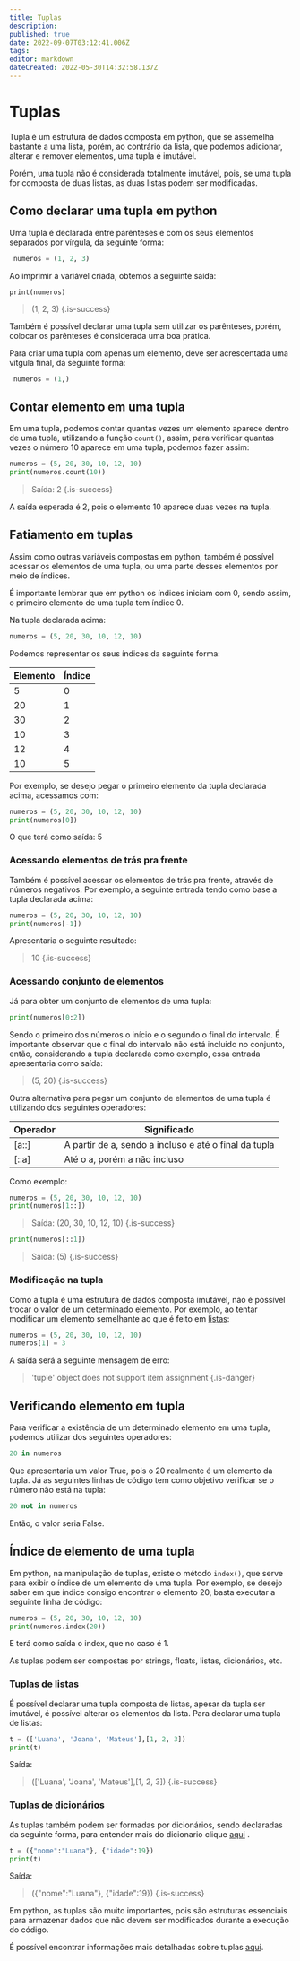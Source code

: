 ```yaml
---
title: Tuplas 
description: 
published: true
date: 2022-09-07T03:12:41.006Z
tags: 
editor: markdown
dateCreated: 2022-05-30T14:32:58.137Z
---
```


# Tuplas 
Tupla é um estrutura de dados composta em python, que se assemelha bastante a uma lista, porém, ao contrário da lista, que podemos adicionar, alterar e remover elementos, uma tupla é imutável.

Porém, uma tupla não é considerada totalmente imutável, pois, se uma tupla for composta de duas listas, as duas listas podem ser modificadas.

## Como declarar uma tupla em python
Uma tupla é declarada entre parênteses e com os seus elementos separados por vírgula, da seguinte forma:

```python
 numeros = (1, 2, 3)
```

Ao imprimir a variável criada, obtemos a seguinte saída:
```
print(numeros)
```
> (1, 2, 3)
{.is-success}

Também é possível declarar uma tupla sem utilizar os parênteses, porém, colocar os parênteses é considerada uma boa prática.

Para criar uma tupla com apenas um elemento, deve ser acrescentada uma vítgula final, da seguinte forma:

```python
 numeros = (1,)
```
## Contar elemento em uma tupla
Em uma tupla, podemos contar quantas vezes um elemento aparece dentro de uma tupla, utilizando a função `count()`, assim, para verificar quantas vezes o número 10 aparece em uma tupla, podemos fazer assim:

```python
numeros = (5, 20, 30, 10, 12, 10)
print(numeros.count(10))
```

> Saída:
2
{.is-success}

A saída esperada é 2, pois o elemento 10 aparece duas vezes na tupla.
## Fatiamento em tuplas
Assim como outras variáveis compostas em python, também é possível acessar os elementos de uma tupla, ou uma parte desses elementos por meio de índices. 

É importante lembrar que em python os índices iniciam com 0, sendo assim, o primeiro elemento de uma tupla tem índice 0. 

Na tupla declarada acima:
```python
numeros = (5, 20, 30, 10, 12, 10)
```
Podemos representar os seus índices da seguinte forma:

Elemento| Índice |
--------| ------ |
5 | 0 |
20| 1 | 
30|2 |
10| 3 |
12| 4 | 
10 |5

Por exemplo, se desejo pegar o primeiro elemento da tupla declarada acima, acessamos com:
```python
numeros = (5, 20, 30, 10, 12, 10)
print(numeros[0])
```
O que terá como saída:
5
### Acessando elementos de trás pra frente
Também é possível acessar os elementos de trás pra frente, através de números negativos. Por exemplo, a seguinte entrada tendo como base a tupla declarada acima:
```python
numeros = (5, 20, 30, 10, 12, 10)
print(numeros[-1])
```
Apresentaria o seguinte resultado: 
> 10
{.is-success}

### Acessando conjunto de elementos
Já para obter um conjunto de elementos de uma tupla:
```python
print(numeros[0:2])
```
Sendo o primeiro dos números o início e o segundo o final do intervalo. É importante observar que o final do intervalo não está incluido no conjunto, então, considerando a tupla declarada como exemplo, essa entrada apresentaria como saída:
>  (5, 20)
{.is-success}

Outra alternativa para pegar um conjunto de elementos de uma tupla é utilizando dos seguintes operadores:

| Operador | Significado | 
| -------- | ----------- | 
| [a::]    | A partir de a, sendo a incluso e até o final da tupla
| [::a]    | Até o a, porém a não incluso

Como exemplo:
```python
numeros = (5, 20, 30, 10, 12, 10)
print(numeros[1::])
```
> Saída:
(20, 30, 10, 12, 10)
{.is-success}

```python
print(numeros[::1])
```
> Saída:
(5)
{.is-success}
### Modificação na tupla
Como a tupla é uma estrutura de dados composta imutável, não é possível trocar o valor de um determinado elemento. Por exemplo, ao tentar modificar um elemento semelhante ao que é feito em [listas](/python/listas):

```python
numeros = (5, 20, 30, 10, 12, 10)
numeros[1] = 3
```

A saída será a seguinte mensagem de erro:

> 'tuple' object does not support item assignment
{.is-danger}




## Verificando elemento em tupla

Para verificar a existência de um determinado elemento em uma tupla, podemos utilizar dos seguintes operadores:
```python
20 in numeros
```
Que apresentaria um valor True, pois o 20 realmente é um elemento da tupla.
Já as seguintes linhas de código tem como objetivo verificar se o número não está na tupla:
```python
20 not in numeros
```
Então, o valor seria False.

## Índice de elemento de uma tupla 
Em python, na manipulação de tuplas, existe o método `index()`, que serve para exibir o índice de um elemento de uma tupla. Por exemplo, se desejo saber em que índice consigo encontrar o elemento 20, basta executar a seguinte linha de código:
```python
numeros = (5, 20, 30, 10, 12, 10)
print(numeros.index(20))
```
E terá como saída o index, que no caso é 1.


As tuplas podem ser compostas por strings, floats, listas, dicionários, etc.

### Tuplas de listas 
É possível declarar uma tupla composta de listas, apesar da tupla ser imutável, é possível alterar os elementos da lista.
Para declarar uma tupla de listas:
```python
t = (['Luana', 'Joana', 'Mateus'],[1, 2, 3])
print(t)
```
Saída:
> (['Luana', 'Joana', 'Mateus'],[1, 2, 3])
{.is-success}

### Tuplas de dicionários
As tuplas também podem ser formadas por dicionários, sendo declaradas da seguinte forma, para entender mais do dicionario clique [aqui](python/dicionarios) .

```python
t = ({"nome":"Luana"}, {"idade":19})
print(t)
```
Saída:
> ({"nome":"Luana"}, {"idade":19})
{.is-success}


Em python, as tuplas são muito importantes, pois são estruturas essenciais para armazenar dados que não devem ser modificados durante a execução do código.

É possível encontrar informações mais detalhadas sobre tuplas [aqui](https://penseallen.github.io/PensePython2e/12-tuplas.html).